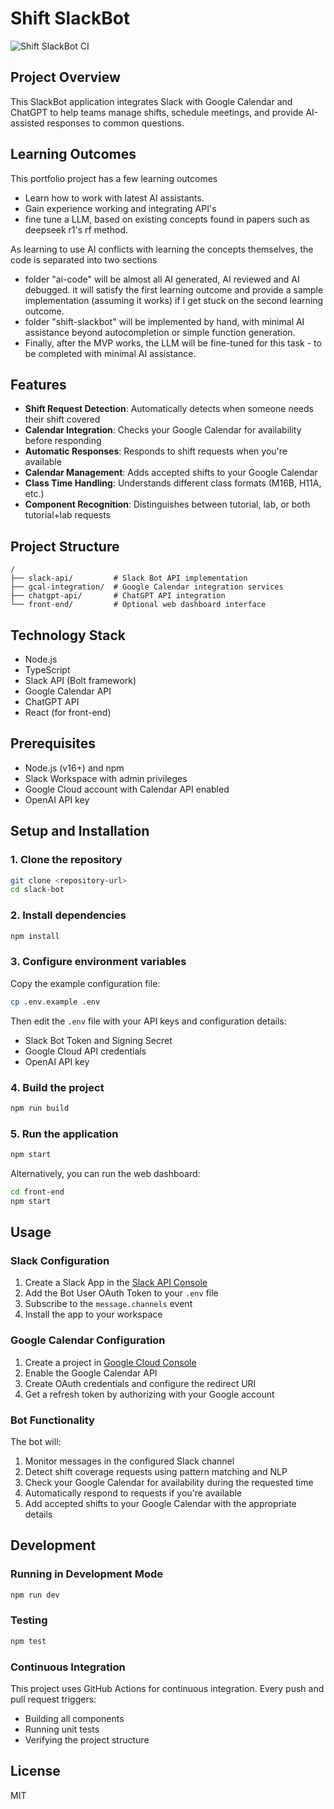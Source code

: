 # Shift SlackBot

![Shift SlackBot CI](https://github.com/yourusername/slack-bot/workflows/Shift%20SlackBot%20CI/badge.svg)

## Project Overview
This SlackBot application integrates Slack with Google Calendar and ChatGPT to help teams manage shifts, schedule meetings, and provide AI-assisted responses to common questions.

## Learning Outcomes
This portfolio project has a few learning outcomes
- Learn how to work with latest AI assistants.
- Gain experience working and integrating API's
- fine tune a LLM, based on existing concepts found in papers such as deepseek r1's rf method.

As learning to use AI conflicts with learning the concepts themselves, the code is separated into two sections
- folder "ai-code" will be almost all AI generated, AI reviewed and AI debugged. it will satisfy the first learning outcome and provide a sample implementation (assuming it works) if I get stuck on the second learning outcome.
- folder "shift-slackbot" will be implemented by hand, with minimal AI assistance beyond autocompletion or simple function generation.
- Finally, after the MVP works, the LLM will be fine-tuned for this task - to be completed with minimal AI assistance.

## Features
- **Shift Request Detection**: Automatically detects when someone needs their shift covered
- **Calendar Integration**: Checks your Google Calendar for availability before responding
- **Automatic Responses**: Responds to shift requests when you're available
- **Calendar Management**: Adds accepted shifts to your Google Calendar
- **Class Time Handling**: Understands different class formats (M16B, H11A, etc.)
- **Component Recognition**: Distinguishes between tutorial, lab, or both tutorial+lab requests

## Project Structure
```
/
├── slack-api/         # Slack Bot API implementation
├── gcal-integration/  # Google Calendar integration services
├── chatgpt-api/       # ChatGPT API integration
└── front-end/         # Optional web dashboard interface
```

## Technology Stack
- Node.js
- TypeScript
- Slack API (Bolt framework)
- Google Calendar API
- ChatGPT API
- React (for front-end)

## Prerequisites
- Node.js (v16+) and npm
- Slack Workspace with admin privileges
- Google Cloud account with Calendar API enabled
- OpenAI API key

## Setup and Installation

### 1. Clone the repository
```bash
git clone <repository-url>
cd slack-bot
```

### 2. Install dependencies
```bash
npm install
```

### 3. Configure environment variables
Copy the example configuration file:
```bash
cp .env.example .env
```

Then edit the `.env` file with your API keys and configuration details:
- Slack Bot Token and Signing Secret
- Google Cloud API credentials
- OpenAI API key

### 4. Build the project
```bash
npm run build
```

### 5. Run the application
```bash
npm start
```

Alternatively, you can run the web dashboard:
```bash
cd front-end
npm start
```

## Usage

### Slack Configuration
1. Create a Slack App in the [Slack API Console](https://api.slack.com/apps)
2. Add the Bot User OAuth Token to your `.env` file
3. Subscribe to the `message.channels` event
4. Install the app to your workspace

### Google Calendar Configuration
1. Create a project in [Google Cloud Console](https://console.cloud.google.com/)
2. Enable the Google Calendar API
3. Create OAuth credentials and configure the redirect URI
4. Get a refresh token by authorizing with your Google account

### Bot Functionality
The bot will:
1. Monitor messages in the configured Slack channel
2. Detect shift coverage requests using pattern matching and NLP
3. Check your Google Calendar for availability during the requested time
4. Automatically respond to requests if you're available
5. Add accepted shifts to your Google Calendar with the appropriate details

## Development

### Running in Development Mode
```bash
npm run dev
```

### Testing
```bash
npm test
```

### Continuous Integration
This project uses GitHub Actions for continuous integration. Every push and pull request triggers:
- Building all components
- Running unit tests
- Verifying the project structure

## License
MIT